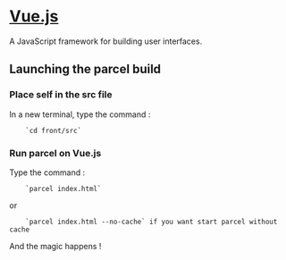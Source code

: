 # [Vue.js](https://vuejs.org/)

A JavaScript framework for building user interfaces.

## Launching the parcel build

### Place self in the src file

In a new terminal, type the command :

        `cd front/src`

### Run parcel on Vue.js

Type the command :

        `parcel index.html`

or

        `parcel index.html --no-cache` if you want start parcel without cache

And the magic happens !